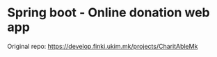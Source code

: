 # Spring boot - Online donation web app

Original repo: https://develop.finki.ukim.mk/projects/CharitAbleMk
